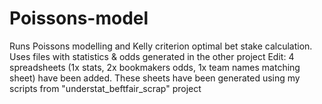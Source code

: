 # Poissons-model
Runs Poissons modelling and Kelly criterion optimal bet stake calculation. Uses files with statistics &amp; odds generated in the other project
Edit: 4 spreadsheets (1x stats, 2x bookmakers odds, 1x team names matching sheet) have been added.
These sheets have been generated using my scripts from "understat_beftfair_scrap" project
